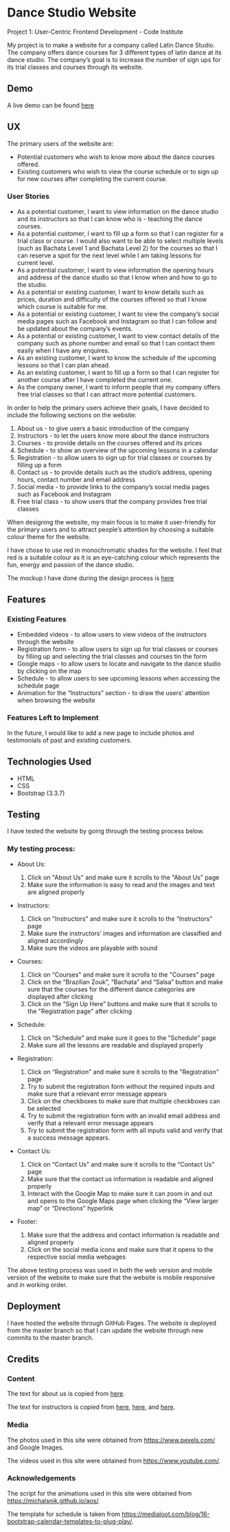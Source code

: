 # Dance Studio Website
Project 1: User-Centric Frontend Development - Code Institute

My project is to make a website for a company called Latin Dance Studio. 
The company offers dance courses for 3 different types of latin dance at its dance studio. 
The company’s goal is to increase the number of sign ups for its trial classes and courses through its website.

## Demo
A live demo can be found [here](https://junewjc.github.io/project1/)

## UX
The primary users of the website are: 
- Potential customers who wish to know more about the dance courses offered.
- Existing customers who wish to view the course schedule or to sign up for new courses after completing the current course.

### User Stories
- As a potential customer, I want to view information on the dance studio and its instructors so that I can know who is - teaching the dance courses.
- As a potential customer, I want to fill up a form so that I can register for a trial class or course. I would also want to be able to select multiple levels (such as Bachata Level 1 and Bachata Level 2) for the courses so that I can reserve a spot for the next level while I am taking lessons for current level.
- As a potential customer, I want to view information the opening hours and address of the dance studio so that I know when and how to go to the studio. 
- As a potential or existing customer, I want to know details such as prices, duration and difficulty of the courses offered so that I know which course is suitable for me.
- As a potential or existing customer, I want to view the company’s social media pages such as Facebook and Instagram so that I can follow and be updated about the company’s events.
- As a potential or existing customer, I want to view contact details of the company such as phone number and email so that I can contact them easily when I have any enquires.
- As an existing customer, I want to know the schedule of the upcoming lessons so that I can plan ahead.
- As an existing customer, I want to fill up a form so that I can register for another course after I have completed the current one.
- As the company owner, I want to inform people that my company offers free trial classes so that I can attract more potential customers. 

In order to help the primary users achieve their goals, I have decided to include the following sections on the website:

1. About us - to give users a basic introduction of the company
2. Instructors - to let the users know more about the dance instructors 
3. Courses - to provide details on the courses offered and its prices
4. Schedule - to show an overview of the upcoming lessons in a calendar 
5. Registration - to allow users to sign up for trial classes or courses by filling up a form
6. Contact us - to provide details such as the studio’s address, opening hours, contact number and email address
7. Social media - to provide links to the company’s social media pages such as Facebook and Instagram
8. Free trial class - to show users that the company provides free trial classes 

When designing the website, my main focus is to make it user-friendly for the primary users and to attract people’s attention by choosing a suitable colour theme for the website. 

I have chose to use red in monochromatic shades for the website. I feel that red is a suitable colour as it is an eye-catching colour which represents the fun, energy and passion of the dance studio. 

The mockup I have done during the design process is [here](https://docs.google.com/presentation/d/1Xkv8Dy2PKgCtYSMH9S-jFpyEWjfnz91T0YV6vxVrvKw/edit?usp=sharing)


## Features

### Existing Features
- Embedded videos - to allow users to view videos of the instructors through the website
- Registration form - to allow users to sign up for trial classes or courses by filling up and selecting the trial classes and courses tin the form
- Google maps - to allow users to locate and navigate to the dance studio by clicking on the map
- Schedule - to allow users to see upcoming lessons when accessing the schedule page
- Animation for the “Instructors” section - to draw the users’ attention when browsing the website

### Features Left to Implement
In the future, I would like to add a new page to include photos and testimonials of past and existing customers. 

## Technologies Used
- HTML
- CSS
- Bootstrap (3.3.7)

## Testing
I have tested the website by going through the testing process below. 

### My testing process:
- About Us:
  1. Click on "About Us" and make sure it scrolls to the "About Us" page
  2. Make sure the information is easy to read and the images and text are aligned properly

- Instructors:
  1. Click on "Instructors" and make sure it scrolls to the “Instructors" page
  2. Make sure the instructors’ images and information are classified and aligned accordingly
  3. Make sure the videos are playable with sound

- Courses:
  1. Click on “Courses" and make sure it scrolls to the "Courses" page
  2. Click on the “Brazilian Zouk”, “Bachata” and “Salsa” button and make sure that the courses for the different dance categories are displayed after clicking
  3. Click on the “Sign Up Here” buttons and make sure that it scrolls to the "Registration page" after clicking

- Schedule:
  1. Click on "Schedule" and make sure it goes to the "Schedule" page
  2. Make sure all the lessons are readable and displayed properly

- Registration: 
  1. Click on “Registration" and make sure it scrolls to the "Registration" page
  2. Try to submit the registration form without the required inputs and make sure that a relevant error message appears
  3. Click on the checkboxes to make sure that multiple checkboxes can be selected 
  4. Try to submit the registration form with an invalid email address and verify that a relevant error message appears
  5. Try to submit the registration form with all inputs valid and verify that a success message appears.

- Contact Us: 
  1. Click on “Contact Us" and make sure it scrolls to the “Contact Us" page
  2. Make sure that the contact us information is readable and aligned properly
  3. Interact with the Google Map to make sure it can zoom in and out and opens to the Google Maps page when clicking the “View larger map” or “Directions” hyperlink

- Footer:
  1. Make sure that the address and contact information is readable and aligned properly 
  2. Click on the social media icons and make sure that it opens to the respective social media webpages

The above testing process was used in both the web version and mobile version of the website to make sure that the website is mobile responsive and in working order.

## Deployment
I have hosted the website through GitHub Pages. The website is deployed from the master branch so that I can update the website through new commits to the master branch.

## Credits

### Content
The text for about us is copied from [here](https://dance-en-motion.com/about/).

The text for instructors is copied from [here](http://internationalzouk.com/izd-2018-artists-william-paloma/), [here](https://colorsoflatindance.com/?team=nadir-romano-kike-utrera), and [here](https://agt.fandom.com/wiki/Karen_%26_Ricardo).

### Media
The photos used in this site were obtained from https://www.pexels.com/ and Google Images.

The videos used in this site were obtained from https://www.youtube.com/.

### Acknowledgements
The script for the animations used in this site were obtained from https://michalsnik.github.io/aos/.

The template for schedule is taken from https://medialoot.com/blog/16-bootstrap-calendar-templates-to-plug-play/.
